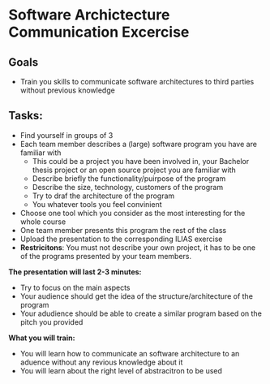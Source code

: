 # Software Archictecture Communication Excercise 

## Goals
* Train you skills to communicate software architectures to third parties without previous knowledge 

## Tasks:
* Find yourself in groups of 3 
* Each team member describes a (large) software program you have are familiar with 
    * This could be a project you have been involved in, your Bachelor thesis project or an open source project you are familiar with
    * Describe briefly the functionality/puirpose of the program 
    * Describe the size, technology, customers of the program 
    * Try to draf the architecture of the program
    * You whatever tools you feel convinient 
* Choose one tool which you consider as the most interesting for the whole course 
* One team member presents this program the rest of the class
* Upload the presentation to the corresponding ILIAS exercise
* **Restricitons**: You must not describe your own project, it has to be one of the programs presented by your team members. 

**The presentation will last 2-3 minutes:** 
* Try to focus on the main aspects 
* Your audience should get the idea of the structure/architecture of the program 
* Your adudience should be able to create a similar program based on the pitch you provided

**What you will train:** 
* You will learn how to communicate an software architecture to an aduence without any revious knowledge about it 
* You will learn about the right level of abstracitron to be used 
